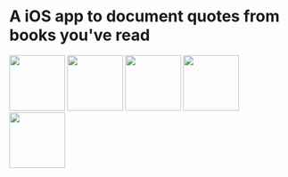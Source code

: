 # A iOS app to document quotes from books you've read

<img src="https://github.com/bilalbg/Quotetaking/tree/main/Images/image1.png" width="100">
<img src="https://github.com/bilalbg/Quotetaking/tree/main/Images/image2.png" width="100">
<img src="https://github.com/bilalbg/Quotetaking/tree/main/Images/image3.png" width="100">
<img src="https://github.com/bilalbg/Quotetaking/tree/main/Images/image4.png" width="100">
<img src="https://github.com/bilalbg/Quotetaking/tree/main/Images/image5.png" width="100">

